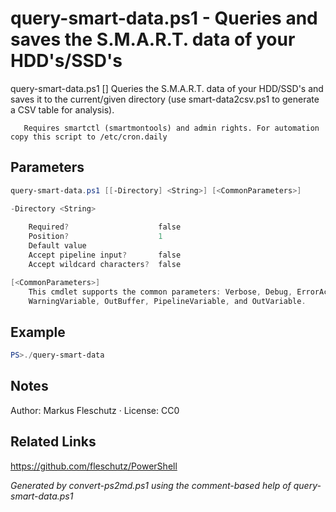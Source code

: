 # query-smart-data.ps1 - Queries and saves the S.M.A.R.T. data of your HDD's/SSD's

query-smart-data.ps1 [<directory>]
Queries the S.M.A.R.T. data of your HDD/SSD's and saves it to the current/given directory
(use smart-data2csv.ps1 to generate a CSV table for analysis).

       Requires smartctl (smartmontools) and admin rights. For automation copy this script to /etc/cron.daily

## Parameters
```powershell
query-smart-data.ps1 [[-Directory] <String>] [<CommonParameters>]

-Directory <String>
    
    Required?                    false
    Position?                    1
    Default value                
    Accept pipeline input?       false
    Accept wildcard characters?  false

[<CommonParameters>]
    This cmdlet supports the common parameters: Verbose, Debug, ErrorAction, ErrorVariable, WarningAction, 
    WarningVariable, OutBuffer, PipelineVariable, and OutVariable.
```

## Example
```powershell
PS>./query-smart-data
```


## Notes
Author: Markus Fleschutz · License: CC0

## Related Links
https://github.com/fleschutz/PowerShell

*Generated by convert-ps2md.ps1 using the comment-based help of query-smart-data.ps1*
